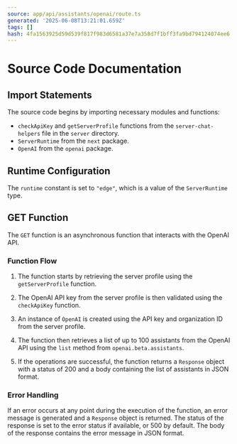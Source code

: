 ```yaml
---
source: app/api/assistants/openai/route.ts
generated: '2025-06-08T13:21:01.659Z'
tags: []
hash: 4fa1563925d59d539f817f983d6581a37e7a358d7f1bff3fa9bd794124074ee6
---
```

# Source Code Documentation

## Import Statements

The source code begins by importing necessary modules and functions:

- `checkApiKey` and `getServerProfile` functions from the `server-chat-helpers` file in the `server` directory.
- `ServerRuntime` from the `next` package.
- `OpenAI` from the `openai` package.

## Runtime Configuration

The `runtime` constant is set to `"edge"`, which is a value of the `ServerRuntime` type.

## GET Function

The `GET` function is an asynchronous function that interacts with the OpenAI API. 

### Function Flow

1. The function starts by retrieving the server profile using the `getServerProfile` function.

2. The OpenAI API key from the server profile is then validated using the `checkApiKey` function. 

3. An instance of `OpenAI` is created using the API key and organization ID from the server profile.

4. The function then retrieves a list of up to 100 assistants from the OpenAI API using the `list` method from `openai.beta.assistants`.

5. If the operations are successful, the function returns a `Response` object with a status of 200 and a body containing the list of assistants in JSON format.

### Error Handling

If an error occurs at any point during the execution of the function, an error message is generated and a `Response` object is returned. The status of the response is set to the error status if available, or 500 by default. The body of the response contains the error message in JSON format.
